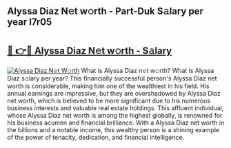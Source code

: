 ## Alyssa Diaz N𝚎t w𝚘rth - Part-Duk S𝚊lary per year I7r05

# <h2><a href="http://gc3nvh2.nevu.top/?p=Alyssa+Diaz">🔗 👉🔴 Alyssa Diaz N𝚎t w𝚘rth - S𝚊lary</a></h2>

[![Alyssa Diaz N𝚎t W𝚘rth](https://i.imgur.com/Oavwk0R.jpeg)](http://gc3nvh2.nevu.top/?p=Alyssa+Diaz)
What is Alyssa Diaz n𝚎t w𝚘rth? What is Alyssa Diaz s𝚊lary per year?
This financially successful person's Alyssa Diaz net worth is considerable, making him one of the wealthiest in his field. His annual earnings are impressive, but they are overshadowed by Alyssa Diaz net worth, which is believed to be more significant due to his numerous business interests and valuable real estate holdings. This affluent individual, whose Alyssa Diaz net worth is among the highest globally, is renowned for his business acumen and financial brilliance. With a Alyssa Diaz net worth in the billions and a notable income, this wealthy person is a shining example of the power of tenacity, dedication, and financial intelligence.
